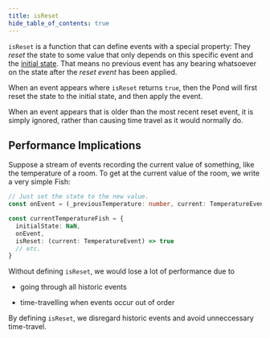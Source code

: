 ```yaml
---
title: isReset
hide_table_of_contents: true
---
```


`isReset` is a function that can define events with a special property: They _reset_ the state to
some value that only depends on this specific event and the [initial state](./initial-state). That
means no previous event has any bearing whatsoever on the state after the _reset event_ has been
applied.

When an event appears where `isReset` returns `true`, then the Pond will first reset the state to
the initial state, and then apply the event.

When an event appears that is older than the most recent reset event, it is simply ignored, rather
than causing time travel as it would normally do.

## Performance Implications

Suppose a stream of events recording the current value of something, like the temperature of a
room. To get at the current value of the room, we write a very simple Fish:

```ts
// Just set the state to the new value.
const onEvent = (_previousTemperature: number, current: TemperatureEvent) => current.temperature

const currentTemperatureFish = {
  initialState: NaN,
  onEvent,
  isReset: (current: TemperatureEvent) => true
  // etc.
}
```

Without defining `isReset`, we would lose a lot of performance due to

- going through all historic events

- time-travelling when events occur out of order

By defining `isReset`, we disregard historic events and avoid unneccessary time-travel.
